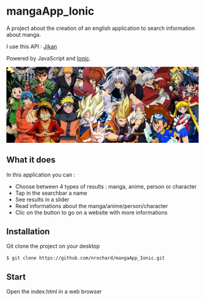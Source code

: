 # mangaApp_Ionic
A project about the creation of an english application to search information about manga. 

I use this API : [Jikan](https://jikan.docs.apiary.io/#)

Powered by JavaScript and [Ionic](https://ionicframework.com/docs).

![alt text](https://github.com/nrochard/mangaApp_Ionic/blob/master/img/bg.jpg)

## What it does

In this application you can :

- Choose between 4 types of results : manga, anime, person or character
- Tap in the searchbar a name
- See results in a slider
- Read informations about the manga/anime/person/character
- Clic on the button to go on a website with more informations

## Installation

Git clone the project on your desktop

  
    $ git clone https://github.com/nrochard/mangaApp_Ionic.git
  
    
## Start

Open the index.html in a web browser



